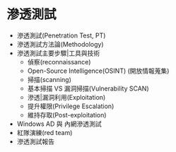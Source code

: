 # 滲透測試
- 滲透測試(Penetration Test, PT)
- 滲透測試方法論(Methodology)
- 滲透測試主要步驟|工具與技術
  - 偵察(reconnaissance)
  - Open-Source Intelligence(OSINT) (開放情報蒐集)
  - 掃描(scanning)
  - 基本掃描  VS  漏洞掃描(Vulnerability SCAN)
  - 滲透|漏洞利用(Exploitation)
  - 提升權限(Privilege Escalation)
  - 維持存取(Post-exploitation)
- Windows AD 與 內網滲透測試
- 紅隊演練(red team)
- 滲透測試報告

